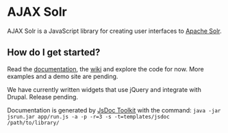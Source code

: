 # AJAX Solr

AJAX Solr is a JavaScript library for creating user interfaces to
[Apache Solr][1].

## How do I get started?

Read the [documentation][2], the [wiki][3] and explore the code for now. More
examples and a demo site are pending.

We have currently written widgets that use jQuery and integrate with Drupal.
Release pending.

Documentation is generated by [JsDoc Toolkit][4] with the command: `java -jar
jsrun.jar app/run.js -a -p -r=3 -s -t=templates/jsdoc
/path/to/library/`

[1]: http://lucene.apache.org/solr/
[2]: http://evolvingweb.github.com/ajax-solr/docs/index.html
[3]: http://wiki.github.com/evolvingweb/ajax-solr
[4]: http://code.google.com/p/jsdoc-toolkit/
